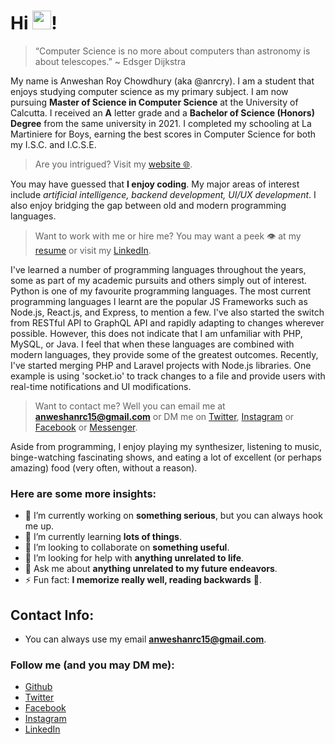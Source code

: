 # Hi <img src="https://raw.githubusercontent.com/MartinHeinz/MartinHeinz/master/wave.gif" width="30px" height="30px"/>!

> “Computer Science is no more about computers than astronomy is about telescopes.” ~ Edsger Dijkstra

My name is Anweshan Roy Chowdhury (aka @anrcry). I am a student that enjoys studying computer science as my primary subject. I am now pursuing **Master of Science in Computer Science** at the University of Calcutta. I received an **A** letter grade and a **Bachelor of Science (Honors) Degree** from the same university in 2021. I completed my schooling at La Martiniere for Boys, earning the best scores in Computer Science for both my I.S.C. and I.C.S.E.

> Are you intrigued? Visit my [website 🌐](https://anrcry.github.io).

You may have guessed that **I enjoy coding**. My major areas of interest include _artificial intelligence, backend development, UI/UX development_. I also enjoy bridging the gap between old and modern programming languages.

> Want to work with me or hire me? You may want a peek 👁 at my [resume](https://anrcry.github.io/cv.html) or visit my [LinkedIn](https://linkedin.com/in/anrcry).

I've learned a number of programming languages throughout the years, some as part of my academic pursuits and others simply out of interest. Python is one of my favourite programming languages. The most current programming languages I learnt are the popular JS Frameworks such as Node.js, React.js, and Express, to mention a few. I've also started the switch from RESTful API to GraphQL API and rapidly adapting to changes wherever possible. However, this does not indicate that I am unfamiliar with PHP, MySQL, or Java. I feel that when these languages are combined with modern languages, they provide some of the greatest outcomes. Recently, I've started merging PHP and Laravel projects with Node.js libraries. One example is using 'socket.io' to track changes to a file and provide users with real-time notifications and UI modifications.

> Want to contact me? Well you can email me at **anweshanrc15@gmail.com** or DM me on [Twitter](https://twitter.com/anrcry), [Instagram](https://instagram.com/_anrcry) or [Facebook](https://fb.me/anrcry) or [Messenger](https://m.me/anrcry).

Aside from programming, I enjoy playing my synthesizer, listening to music, binge-watching fascinating shows, and eating a lot of excellent (or perhaps amazing) food (very often, without a reason).

### Here are some more insights:
- 🔭 I’m currently working on **something serious**, but you can always hook me up.
- 🌱 I’m currently learning **lots of things**.
- 👯 I’m looking to collaborate on **something useful**.
- 🤔 I’m looking for help with **anything unrelated to life**. 
- 💬 Ask me about **anything unrelated to my future endeavors**.
- ⚡ Fun fact: **I memorize really well, reading backwards** 📖.

## Contact Info:
- You can always use my email **anweshanrc15@gmail.com**.

### Follow me (and you may DM me): 

- [Github](https://github.com/anrcry)
- [Twitter](https://twitter.com/anrcry)
- [Facebook](https://facebook.com/anrcry)
- [Instagram](https://instagram.com/_anrcry)
- [LinkedIn](https://linkedin.com/in/anrcry)
